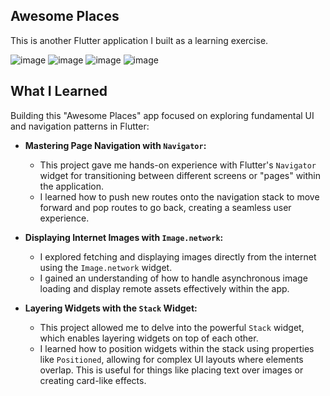 ## Awesome Places

This is another Flutter application I built as a learning exercise.

![image](https://github.com/user-attachments/assets/a937050e-fc0b-439a-9e74-08a1702aa252)
![image](https://github.com/user-attachments/assets/3d1ee4fb-f7e2-4914-b26e-72a351674a90)
![image](https://github.com/user-attachments/assets/9dd02016-bb55-48d5-a350-493dcef129e0)
![image](https://github.com/user-attachments/assets/5fc733fd-cb64-4377-95ba-44b964846b27)


## What I Learned

Building this "Awesome Places" app focused on exploring fundamental UI and navigation patterns in Flutter:

* **Mastering Page Navigation with `Navigator`:**
    * This project gave me hands-on experience with Flutter's `Navigator` widget for transitioning between different screens or "pages" within the application.
    * I learned how to push new routes onto the navigation stack to move forward and pop routes to go back, creating a seamless user experience.

* **Displaying Internet Images with `Image.network`:**
    * I explored fetching and displaying images directly from the internet using the `Image.network` widget.
    * I gained an understanding of how to handle asynchronous image loading and display remote assets effectively within the app.

* **Layering Widgets with the `Stack` Widget:**
    * This project allowed me to delve into the powerful `Stack` widget, which enables layering widgets on top of each other.
    * I learned how to position widgets within the stack using properties like `Positioned`, allowing for complex UI layouts where elements overlap. This is useful for things like placing text over images or creating card-like effects.
